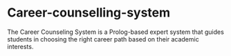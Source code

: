 # Career-counselling-system
The Career Counseling System is a Prolog-based expert system that guides students in choosing the right career path based on their academic interests.
